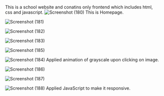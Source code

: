This is a school website and conatins only frontend which includes html, css and javascript.
![Screenshot (180)](https://github.com/user-attachments/assets/4a6985d1-9f8d-4dce-b3ae-99be7ec71d19)
This is Homepage.

![Screenshot (181)](https://github.com/user-attachments/assets/b317fd21-cd8f-4457-ab3e-93d8918f5cfc)


![Screenshot (182)](https://github.com/user-attachments/assets/a070db0a-15e8-4faa-b2ee-5959ab47904a)


![Screenshot (183)](https://github.com/user-attachments/assets/fe5327c8-443c-48ed-861f-eff7e280e050)


![Screenshot (185)](https://github.com/user-attachments/assets/8c185569-44bd-4f45-bcf0-b2b6210ca0c5)


![Screenshot (184)](https://github.com/user-attachments/assets/8072b990-3c76-4575-abd6-0a46f9d35c97)
Applied animation of grayscale upon clicking on image.

![Screenshot (186)](https://github.com/user-attachments/assets/5d172bdc-ce9a-4519-9ff2-1a5634a43691)


![Screenshot (187)](https://github.com/user-attachments/assets/063813f0-01f6-45bc-ae22-96745af1b63d)


![Screenshot (188)](https://github.com/user-attachments/assets/f9c1bef2-1109-49ea-8899-1a77ffa8723d)
Applied JavaScript to make it responsive.
